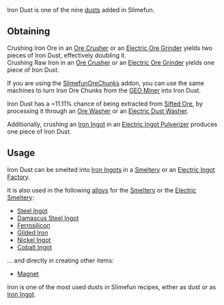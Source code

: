 Iron Dust is one of the nine [dusts](https://github.com/Slimefun/Slimefun4/wiki/Dusts) added in Slimefun.

## Obtaining
Crushing Iron Ore in an [Ore Crusher](https://github.com/Slimefun/Slimefun4/wiki/Ore-Crusher) or an [Electric Ore Grinder](https://github.com/Slimefun/Slimefun4/wiki/Electric-Ore-Grinder) yields two pieces of Iron Dust, effectively doubling it.<br>
Crushing Raw Iron in an [Ore Crusher](https://github.com/Slimefun/Slimefun4/wiki/Ore-Crusher) or an [Electric Ore Grinder](https://github.com/Slimefun/Slimefun4/wiki/Electric-Ore-Grinder) yields one piece of Iron Dust.<br>

If you are using the [SlimefunOreChunks](https://github.com/Slimefun/Slimefun4/wiki/Addons#official-addons) addon, you can use the same machines to turn Iron Ore Chunks from the [GEO Miner](https://github.com/Slimefun/Slimefun4/wiki/GEO-Miner) into Iron Dust.

Iron Dust has a ~11.11% chance of being extracted from [Sifted Ore](https://github.com/Slimefun/Slimefun4/wiki/Sifted-Ore), by processing it through an [Ore Washer](https://github.com/Slimefun/Slimefun4/wiki/Ore-Washer) or an [Electric Dust Washer](https://github.com/Slimefun/Slimefun4/wiki/Electric-Dust-Washer).

Additionally, crushing an [Iron Ingot](https://github.com/Slimefun/Slimefun4/wiki/Iron-Ingot) in an [Electric Ingot Pulverizer](https://github.com/Slimefun/Slimefun4/wiki/Electric-Ingot-Pulverizer) produces one piece of Iron Dust.

## Usage
Iron Dust can be smelted into [Iron Ingots](https://github.com/Slimefun/Slimefun4/wiki/Iron-Ingot) in a [Smeltery](https://github.com/Slimefun/Slimefun4/wiki/Smeltery) or an [Electric Ingot Factory](https://github.com/Slimefun/Slimefun4/wiki/Electric-Ingot-Factory).

It is also used in the following [alloys](https://github.com/Slimefun/Slimefun4/wiki/Ingots#Alloys) for the [Smeltery](https://github.com/Slimefun/Slimefun4/wiki/Smeltery) or the [Electric Smeltery](https://github.com/Slimefun/Slimefun4/wiki/Electric-Smeltery):
* [Steel Ingot](https://github.com/Slimefun/Slimefun4/wiki/Steel-Ingot)
* [Damascus Steel Ingot](https://github.com/Slimefun/Slimefun4/wiki/Damascus-Steel-Ingot)
* [Ferrosilicon](https://github.com/Slimefun/Slimefun4/wiki/Ferrosilicon)
* [Gilded Iron](https://github.com/Slimefun/Slimefun4/wiki/Gilded-Iron)
* [Nickel Ingot](https://github.com/Slimefun/Slimefun4/wiki/Nickel-Ingot)
* [Cobalt Ingot](https://github.com/Slimefun/Slimefun4/wiki/Cobalt-Ingot)

... and directly in creating other items:

* [Magnet](https://github.com/Slimefun/Slimefun4/wiki/Magnet)

Iron is one of the most used dusts in Slimefun recipes, either as dust or as [Iron Ingot](https://github.com/Slimefun/Slimefun4/wiki/Iron-Ingot).
